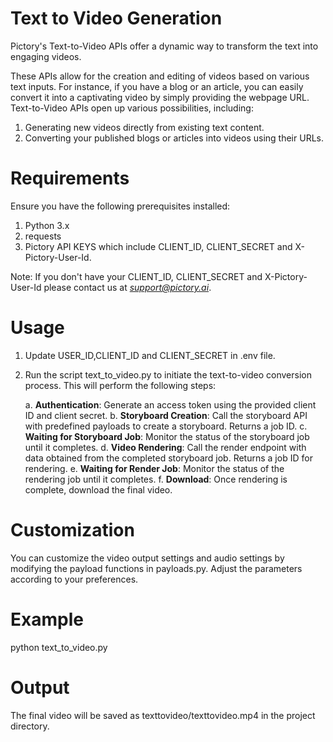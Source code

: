 # Text to Video Generation

Pictory's Text-to-Video APIs offer a dynamic way to transform the text into engaging videos.

These APIs allow for the creation and editing of videos based on various text inputs. For instance, if you have a blog or an article, you can easily convert it into a captivating video by simply providing the webpage URL. Text-to-Video APIs open up various possibilities, including:

1. Generating new videos directly from existing text content.
2. Converting your published blogs or articles into videos using their URLs.

# Requirements
Ensure you have the following prerequisites installed:

1. Python 3.x
2. requests
3. Pictory API KEYS which include CLIENT_ID, CLIENT_SECRET and X-Pictory-User-Id.    

Note: If you don't have your CLIENT_ID, CLIENT_SECRET and X-Pictory-User-Id please contact us at *support@pictory.ai*.


# Usage
 1. Update USER_ID,CLIENT_ID and CLIENT_SECRET in .env file.

 2. Run the script text_to_video.py to initiate the text-to-video conversion process. This will perform the following steps:

     a. **Authentication**: Generate an access token using the provided client ID and client secret.
     b. **Storyboard Creation**: Call the storyboard API with predefined payloads to create a storyboard. Returns a job ID.
     c. **Waiting for Storyboard Job**: Monitor the status of the storyboard job until it completes.
     d. **Video Rendering**: Call the render endpoint with data obtained from the completed storyboard job. Returns a job ID for rendering.
     e. **Waiting for Render Job**: Monitor the status of the rendering job until it completes.
     f. **Download**: Once rendering is complete, download the final video.

# Customization
You can customize the video output settings and audio settings by modifying the payload functions in payloads.py. Adjust the parameters according to your preferences.

# Example
python text_to_video.py

# Output
The final video will be saved as texttovideo/texttovideo.mp4 in the project directory.